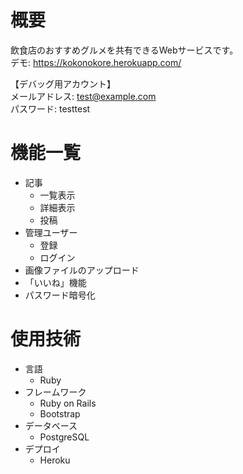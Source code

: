 # 概要
飲食店のおすすめグルメを共有できるWebサービスです。  
デモ: https://kokonokore.herokuapp.com/

【デバッグ用アカウント】  
メールアドレス: test@example.com  
パスワード: testtest

# 機能一覧
- 記事
  - 一覧表示
  - 詳細表示
  - 投稿
- 管理ユーザー
  - 登録
  - ログイン
- 画像ファイルのアップロード
- 「いいね」機能
- パスワード暗号化

# 使用技術
- 言語
  - Ruby
- フレームワーク
  - Ruby on Rails
  - Bootstrap
- データベース
  - PostgreSQL
- デプロイ
  - Heroku
